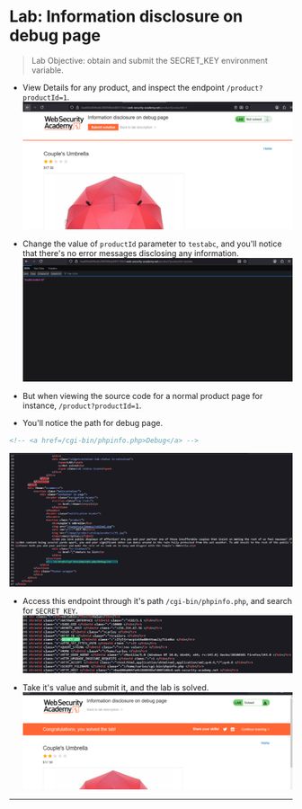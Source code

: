 # Lab: Information disclosure on debug page

> Lab Objective: obtain and submit the SECRET_KEY environment variable.

- View Details for any product, and inspect the endpoint `/product?productId=1`.
  ![1st screenshot](./attachments/1.png)

- Change the value of `productId` parameter to `testabc`, and you'll notice that there's no error messages disclosing any information.
  ![2nd screenshot](./attachments/2.png)

- But when viewing the source code for a normal product page for instance, `/product?productId=1`.

- You'll notice the path for debug page.

```html
<!-- <a href=/cgi-bin/phpinfo.php>Debug</a> -->
```

![3rd screenshot](./attachments/3.png)

- Access this endpoint through it's path `/cgi-bin/phpinfo.php`, and search for `SECRET_KEY`.
  ![4th screenshot](./attachments/4.png)

- Take it's value and submit it, and the lab is solved.
  ![5th screenshot](./attachments/5.png)

---
